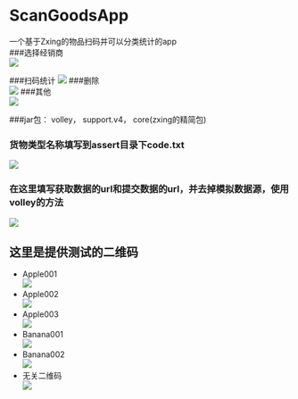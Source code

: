# ScanGoodsApp
一个基于Zxing的物品扫码并可以分类统计的app  
###选择经销商  
![](http://ww3.sinaimg.cn/large/0060lm7Tgw1f77fpzamarg306e0bc4qp.gif)  

###扫码统计 
![](http://i2.buimg.com/8311/c4129ff589854b71.gif)
###删除  
![](http://i1.buimg.com/567571/5e048350d39745ed.gif) 
###其他  
![](http://i1.buimg.com/567571/1a09458d3c31c717.gif) 

###jar包：
      volley，
      support.v4，
      core(zxing的精简包)

### 货物类型名称填写到assert目录下code.txt  
![](http://ww3.sinaimg.cn/large/0060lm7Tgw1f76c5sl9q5j309l026gli.jpg)

### 在这里填写获取数据的url和提交数据的url，并去掉模拟数据源，使用volley的方法
![](http://i2.buimg.com/4851/57de04496afc3b9a.png)

      
## 这里是提供测试的二维码
* Apple001  
![](http://i1.buimg.com/4851/aa84629635048e13.png)
* Apple002  
![](http://i1.buimg.com/4851/5ab2cbb71749fc9f.png)
* Apple003  
![](http://i1.buimg.com/4851/aca6f2f86e7b370a.png)
* Banana001  
![](http://i1.buimg.com/4851/27b0b9ef801a4d93.png)
* Banana002  
![](http://i1.buimg.com/4851/dc09d947c11acd6e.png)
* 无关二维码  
![](http://i1.buimg.com/4851/fb000ed527113aea.png)
